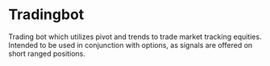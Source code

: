# Tradingbot
Trading bot which utilizes pivot and trends to trade market tracking 
equities. Intended to be used in conjunction with options, as signals are 
offered on short ranged positions.

